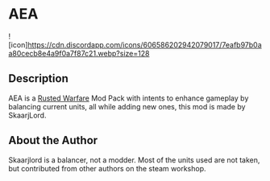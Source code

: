 # AEA
![icon]https://cdn.discordapp.com/icons/606586202942079017/7eafb97b0aa80cecb8e4a9f0a7f87c21.webp?size=128
## Description
AEA is a [Rusted Warfare](https://store.steampowered.com/app/647960/Rusted_Warfare__RTS/) Mod Pack with intents to
enhance gameplay by balancing current units, all while adding new ones, this mod is made by SkaarjLord. 
## About the Author
Skaarjlord is a balancer, not a modder. Most of the units used are not taken, but contributed from other authors on
the steam workshop.
